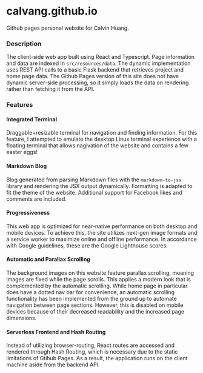 # calvang.github.io

Github pages personal website for Calvin Huang.

### Description

The client-side web app built using React and Typescript. Page information and data are indexed in `src/resources/data`.
The dynamic implementation uses REST API calls to a basic Flask backend that retrieves project and home page data. The Github Pages version of this site does not have dynamic server-side processing, so it simply loads the data on rendering rather than fetching it from the API.

### Features

#### Integrated Terminal

Draggable+resizable terminal for navigation and finding information. For this feature, I attempted to emulate the desktop Linux terminal experience with a floating terminal that allows nagivation of the website and contains a few easter eggs!

#### Markdown Blog

Blog generated from parsing Markdown files with the `markdown-to-jsx` library and rendering the JSX output dynamically. Formatting is adapted to fit the theme of the website. Additional support for Facebook likes and comments are included.

#### Progressiveness

This web app is optimized for near-native performance on both desktop and mobile devices.
To achieve this, the site utilizes next-gen image formats and a service worker to maximize online and offline performance.
In accordance with Google guidelines, these are the Google Lighthouse scores: 

#### Automatic and Parallax Scrolling

The background images on this website feature parallax scrolling, meaning images are fixed while the page scrolls.
This applies a modern look that is complemented by the automatic scrolling. While home page in particular does have a dotted nav bar for convenience, an automatic scrolling functionality has been implemented from the ground up to automate navigation between page sections.
However, this is disabled on mobile devices because of their decreased readability and the increased page dimensions.

#### Serverless Frontend and Hash Routing

Instead of utilizing browser-routing, React routes are accessed and rendered through Hash Routing, which is necessary due to the static limitations of Gtihub Pages.
As a result, the application runs on the client machine aside from the backend API.